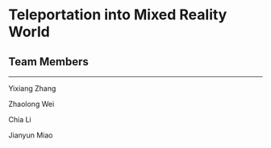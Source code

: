 # Teleportation into Mixed Reality World

## Team Members
---
Yixiang Zhang
    
    
Zhaolong Wei

Chia Li

Jianyun Miao



